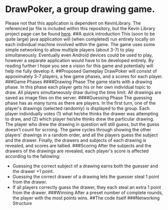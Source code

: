 # DrawPoker, a group drawing game.
Please not that this application is dependent on KevinLibrary.  The referenced jar file is included within this repository, but the Kevin Library project page can be found [here](https://github.com/flipturnapps/FlipTurnApps-KevinLibrary/ "KevinLibrary repo").
##A quick introduction
This (soon to be quite large) java application will (when completed) run entirely locally on each individual machine involved within the game. The game uses some simple networking to allow multiple players (about 3-7) to play simultaneously. Eventually even Android devices could be used to play, however a separate application would have to be developed entirely. By reading further I hope you see a vision for this game and potentially will help me fully develop it.
##Proposed Gameplay
DrawPoker will consist of appoximately 3-7 players, a few game phases, and a scores for each player.
###Game Phases
####Drawing Phase
The game starts with a drawing phase. In this phase each player gets his or her own individual topic to draw. All players simultaneously draw during the time limit. All drawings are saved as image files on the server.
####Guessing Phase
The guessing phase has as many turns as there are players. In the first turn, one of the player's drawings (selected randomly) is displayed to the group. Each player individually votes (1) what he/she thinks the drawer was attempting to draw, and (2) which player he/she thinks drew the particular drawing. The player who drew the drawing in question will still guess, but the guess doesn't count for scroing. The game cycles through showing the other players' drawings in a random order, and all the players guess the subject and the drawer. Finally, the drawers and subjects of each drawing is revealed, and scores are tallied.
###Scoring
After the subjects and the drawers of the drawings are revealed, each player's score is affected according to the fallowing:
* Guessing the correct subject of a drawing earns both the guesser and the drawer +1 point.
* Guessing the correct drawer of a drawing lets the guesser steal 1 point from the drawer.
* If all players correctly guess the drawer, they each steal an extra 1 point from the drawer.
###Winning
After a preset number of complete rounds, the player with the most points wins.
##The code itself
###Networking Structure

